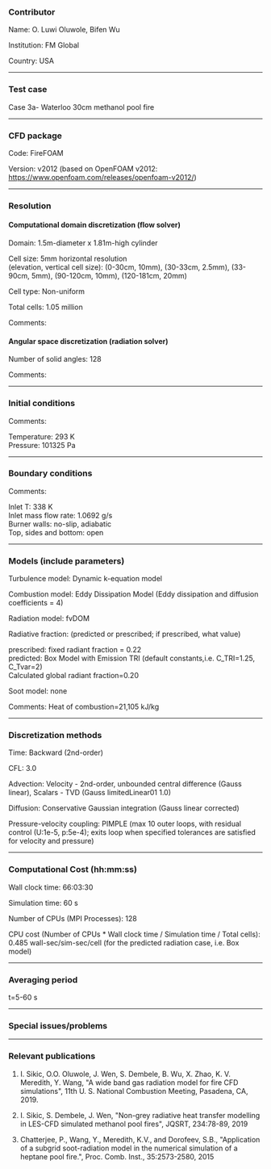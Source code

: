 
### Contributor
Name: O. Luwi Oluwole, Bifen Wu

Institution: FM Global

Country: USA

------------------

### Test case

Case 3a- Waterloo 30cm methanol pool fire

------------------

### CFD package
Code: FireFOAM

Version: v2012 (based on OpenFOAM v2012: https://www.openfoam.com/releases/openfoam-v2012/)

------------------

### Resolution

#### Computational domain discretization (flow solver)
Domain: 1.5m-diameter x 1.81m-high cylinder

Cell size: 5mm horizontal resolution  
(elevation, vertical cell size): (0-30cm, 10mm), (30-33cm, 2.5mm), (33-90cm, 5mm), (90-120cm, 10mm), (120-181cm, 20mm)


Cell type: Non-uniform

Total cells: 1.05 million

Comments:

#### Angular space discretization (radiation solver)
Number of solid angles: 128

Comments:

------------------

### Initial conditions
Comments:

Temperature: 293 K  
Pressure: 101325 Pa

------------------

### Boundary conditions
Comments:

Inlet T: 338 K  
Inlet mass flow rate: 1.0692 g/s  
Burner walls: no-slip, adiabatic  
Top, sides and bottom: open

------------------

### Models (include parameters)
Turbulence model: Dynamic k-equation model

Combustion model: Eddy Dissipation Model (Eddy dissipation and diffusion coefficients = 4)

Radiation model: fvDOM

Radiative fraction: (predicted or prescribed; if prescribed, what value)

prescribed: fixed radiant fraction = 0.22  
predicted:  Box Model with Emission TRI (default constants,i.e. C_TRI=1.25, C_Tvar=2)  
            Calculated global radiant fraction=0.20

Soot model: none

Comments: Heat of combustion=21,105 kJ/kg

------------------

### Discretization methods
Time: Backward (2nd-order)

CFL: 3.0

Advection: Velocity - 2nd-order, unbounded central difference (Gauss linear), Scalars - TVD (Gauss limitedLinear01 1.0)

Diffusion: Conservative Gaussian integration (Gauss linear corrected)

Pressure-velocity coupling: PIMPLE (max 10 outer loops, with residual control (U:1e-5, p:5e-4); exits loop when specified tolerances are satisfied for velocity and pressure)

------------------

### Computational Cost (hh:mm:ss)
Wall clock time: 66:03:30

Simulation time: 60 s

Number of CPUs (MPI Processes): 128

CPU cost (Number of CPUs * Wall clock time / Simulation time / Total cells): 0.485 wall-sec/sim-sec/cell (for the predicted radiation case, i.e. Box model)

------------------

### Averaging period

t=5-60 s

------------------

### Special issues/problems

------------------

### Relevant publications
1. I. Sikic, O.O. Oluwole, J. Wen, S. Dembele, B. Wu, X. Zhao, K. V. Meredith, Y. Wang, "A wide band gas radiation model for fire CFD simulations", 11th U. S. National Combustion Meeting, Pasadena, CA, 2019.

2. I. Sikic, S. Dembele, J. Wen, "Non-grey radiative heat transfer modelling in LES-CFD simulated methanol pool fires", JQSRT, 234:78-89, 2019

3. Chatterjee, P., Wang, Y., Meredith, K.V., and Dorofeev, S.B., "Application of a subgrid soot-radiation model in the numerical simulation of a heptane pool fire.", Proc. Comb. Inst., 35:2573-2580, 2015

